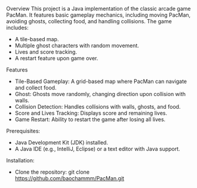 Overview
This project is a Java implementation of the classic arcade game PacMan. It features basic gameplay mechanics, including moving PacMan, avoiding ghosts, collecting food, and handling collisions. The game includes:

- A tile-based map.
- Multiple ghost characters with random movement.
- Lives and score tracking.
- A restart feature upon game over.

Features

- Tile-Based Gameplay: A grid-based map where PacMan can navigate and collect food.
- Ghost: Ghosts move randomly, changing direction upon collision with walls.
- Collision Detection: Handles collisions with walls, ghosts, and food.
- Score and Lives Tracking: Displays score and remaining lives.
- Game Restart: Ability to restart the game after losing all lives.

Prerequisites:

- Java Development Kit (JDK) installed.
- A Java IDE (e.g., IntelliJ, Eclipse) or a text editor with Java support.

Installation:

- Clone the repository:
  git clone https://github.com/baochammm/PacMan.git
